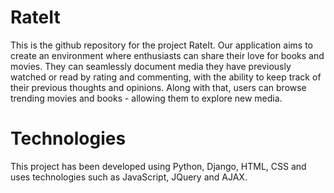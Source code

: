 # RateIt

This is the github repository for the project RateIt. Our application aims to create an environment where enthusiasts can share their love for books and movies. They can seamlessly document media they have previously watched or read by rating and commenting, with the ability to keep track of their previous thoughts and opinions. Along with that, users can browse trending movies and books - allowing them to explore new media.

# Technologies

This project has been developed using Python, Django, HTML, CSS and uses technologies such as JavaScript, JQuery and AJAX.

